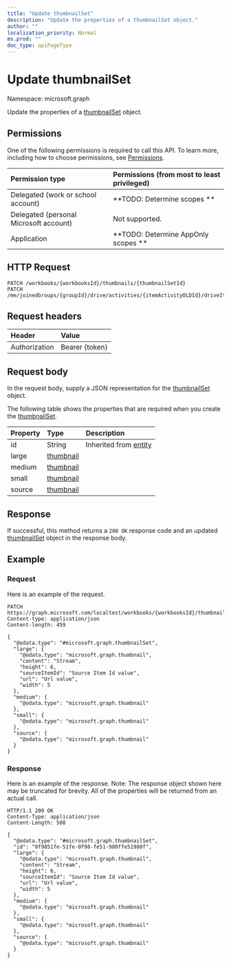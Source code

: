 ```yaml
---
title: "Update thumbnailSet"
description: "Update the properties of a thumbnailSet object."
author: ""
localization_priority: Normal
ms.prod: ""
doc_type: apiPageType
---
```


# Update thumbnailSet

Namespace: microsoft.graph

Update the properties of a [thumbnailSet](../resources/thumbnailset.md) object.

## Permissions
One of the following permissions is required to call this API. To learn more, including how to choose permissions, see [Permissions](/concepts/permissions-reference.md).

|Permission type|Permissions (from most to least privileged)|
|:---|:---|
|Delegated (work or school account)|**TODO: Determine scopes **|
|Delegated (personal Microsoft account)|Not supported.|
|Application|**TODO: Determine AppOnly scopes **|

## HTTP Request
<!-- {
  "blockType": "ignored"
}
-->
``` http
PATCH /workbooks/{workbooksId}/thumbnails/{thumbnailSetId}
PATCH /me/joinedGroups/{groupId}/drive/activities/{itemActivityOLDId}/driveItem/thumbnails/{thumbnailSetId}
```

## Request headers
|Header|Value|
|:---|:---|
|Authorization|Bearer {token}|

## Request body
In the request body, supply a JSON representation for the [thumbnailSet](../resources/thumbnailset.md) object.

The following table shows the properties that are required when you create the [thumbnailSet](../resources/thumbnailset.md).

|Property|Type|Description|
|:---|:---|:---|
|id|String| Inherited from [entity](../resources/entity.md)|
|large|[thumbnail](../resources/thumbnail.md)||
|medium|[thumbnail](../resources/thumbnail.md)||
|small|[thumbnail](../resources/thumbnail.md)||
|source|[thumbnail](../resources/thumbnail.md)||



## Response
If successful, this method returns a `200 OK` response code and an updated [thumbnailSet](../resources/thumbnailset.md) object in the response body.

## Example

### Request
Here is an example of the request.
<!-- {
  "blockType": "request",
  "name": "update_thumbnailset"
}
-->
``` http
PATCH https://graph.microsoft.com/localtest/workbooks/{workbooksId}/thumbnails/{thumbnailSetId}
Content-type: application/json
Content-length: 459

{
  "@odata.type": "#microsoft.graph.thumbnailSet",
  "large": {
    "@odata.type": "microsoft.graph.thumbnail",
    "content": "Stream",
    "height": 6,
    "sourceItemId": "Source Item Id value",
    "url": "Url value",
    "width": 5
  },
  "medium": {
    "@odata.type": "microsoft.graph.thumbnail"
  },
  "small": {
    "@odata.type": "microsoft.graph.thumbnail"
  },
  "source": {
    "@odata.type": "microsoft.graph.thumbnail"
  }
}
```

### Response
Here is an example of the response. Note: The response object shown here may be truncated for brevity. All of the properties will be returned from an actual call.
<!-- {
  "blockType": "response",
  "truncated": true
}
-->
``` http
HTTP/1.1 200 OK
Content-Type: application/json
Content-Length: 508

{
  "@odata.type": "#microsoft.graph.thumbnailSet",
  "id": "0f9851fe-51fe-0f98-fe51-980ffe51980f",
  "large": {
    "@odata.type": "microsoft.graph.thumbnail",
    "content": "Stream",
    "height": 6,
    "sourceItemId": "Source Item Id value",
    "url": "Url value",
    "width": 5
  },
  "medium": {
    "@odata.type": "microsoft.graph.thumbnail"
  },
  "small": {
    "@odata.type": "microsoft.graph.thumbnail"
  },
  "source": {
    "@odata.type": "microsoft.graph.thumbnail"
  }
}
```

